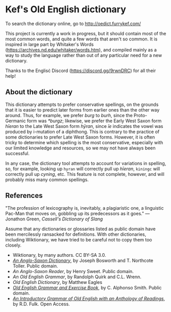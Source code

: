 # Kef's Old English dictionary

To search the dictionary online, go to http://oedict.furrykef.com/

This project is currently a work in progress, but it should contain most of the most common words, and quite a few words that aren't so common. It is inspired in large part by Whitaker's Words (https://archives.nd.edu/whitaker/words.htm), and compiled mainly as a way to study the language rather than out of any particular need for a new dictionary.

Thanks to the Englisċ Discord (https://discord.gg/9rwnDRC) for all their help!


## About the dictionary

This dictionary attempts to prefer conservative spellings, on the grounds that it is easier to predict later forms from earlier ones than the other way around. Thus, for example, we prefer _burg_ to _burh_, since the Proto-Germanic form was _*burgz_; likewise, we prefer the Early West Saxon form _hīeran_ to the Late West Saxon form _hȳran_, since _īe_ indicates the vowel was produced by i-mutation of a diphthong. This is contrary to the practice of some dictionaries to prefer Late West Saxon forms. However, it is often tricky to determine which spelling is the most conservative, especially with our limited knowledge and resources, so we may not have always been successful.

In any case, the dictionary tool attempts to account for variations in spelling, so, for example, looking up `hyran` will correctly pull up _hīeran_, `kiningc` will correctly pull up _cyning_, etc. This feature is not complete, however, and will probably miss many common spellings.


## References

"The profession of lexicography is, inevitably, a plagiaristic one, a linguistic Pac-Man that moves on, gobbling up its predecessors as it goes." — Jonathon Green, _Cassell's Dictionary of Slang_

Assume that any dictionaries or glossaries listed as public domain have been mercilessly ransacked for definitions. With other dictionaries, including Wiktionary, we have tried to be careful not to copy them too closely.

* Wiktionary, by many authors. CC BY-SA 3.0.
* _[An Anglo-Saxon Dictionary](https://bosworthtoller.com/)_, by Joseph Bosworth and T. Northcote Toller. Public domain.
* _An Anglo-Saxon Reader_, by Henry Sweet. Public domain.
* _An Old English Grammar_, by Randolph Quirk and C.L. Wrenn.
* _Old English Dictionary_, by Matthew Eagles
* _[Old English Grammar and Exercise Book](http://web.uvic.ca/hrd/oe/docs/oe_grammar.htm)_, by C. Alphonso Smith. Public domain.
* _[An Introductory Grammar of Old English with an Anthology of Readings](https://scholarworks.iu.edu/dspace/bitstream/handle/2022/25547/Fulk_Print4.pdf?sequence=3)_, by R.D. Fulk. Open Access.

